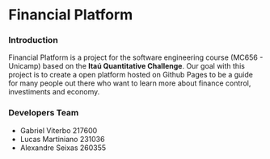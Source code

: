 # Financial Platform
### Introduction
Financial Platform is a project for the software engineering course (MC656 - Unicamp) based on the __Itaú Quantitative Challenge__.
Our goal with this project is to create a open platform hosted on Github Pages to be a guide for many people out there who want to learn more about finance control, investiments and economy.

### Developers Team
- Gabriel Viterbo 217600
- Lucas Martiniano 231036
- Alexandre Seixas 260355